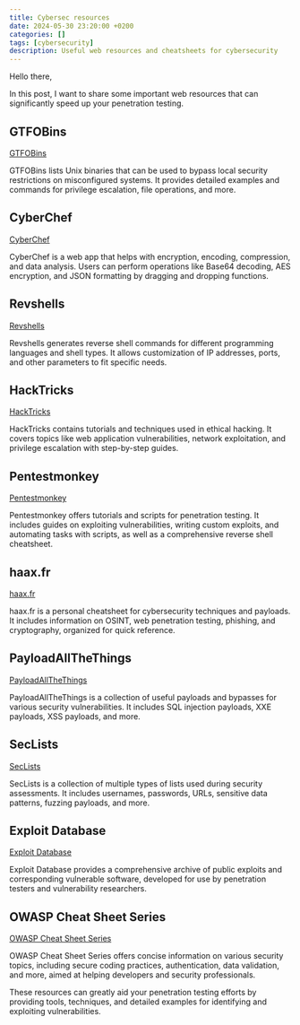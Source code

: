 ```yaml
---
title: Cybersec resources
date: 2024-05-30 23:20:00 +0200
categories: []
tags: [cybersecurity]
description: Useful web resources and cheatsheets for cybersecurity
---
```


Hello there,

In this post, I want to share some important web resources that can significantly speed up your penetration testing.

## GTFOBins
[GTFOBins](https://gtfobins.github.io/)

GTFOBins lists Unix binaries that can be used to bypass local security restrictions on misconfigured systems. It provides detailed examples and commands for privilege escalation, file operations, and more.

## CyberChef
[CyberChef](https://gchq.github.io/CyberChef/)

CyberChef is a web app that helps with encryption, encoding, compression, and data analysis. Users can perform operations like Base64 decoding, AES encryption, and JSON formatting by dragging and dropping functions.

## Revshells
[Revshells](https://www.revshells.com/)

Revshells generates reverse shell commands for different programming languages and shell types. It allows customization of IP addresses, ports, and other parameters to fit specific needs.

## HackTricks
[HackTricks](https://book.hacktricks.xyz)

HackTricks contains tutorials and techniques used in ethical hacking. It covers topics like web application vulnerabilities, network exploitation, and privilege escalation with step-by-step guides.

## Pentestmonkey
[Pentestmonkey](https://pentestmonkey.net/)

Pentestmonkey offers tutorials and scripts for penetration testing. It includes guides on exploiting vulnerabilities, writing custom exploits, and automating tasks with scripts, as well as a comprehensive reverse shell cheatsheet.

## haax.fr
[haax.fr](https://cheatsheet.haax.fr/)

haax.fr is a personal cheatsheet for cybersecurity techniques and payloads. It includes information on OSINT, web penetration testing, phishing, and cryptography, organized for quick reference.

## PayloadAllTheThings
[PayloadAllTheThings](https://github.com/swisskyrepo/PayloadsAllTheThings)

PayloadAllTheThings is a collection of useful payloads and bypasses for various security vulnerabilities. It includes SQL injection payloads, XXE payloads, XSS payloads, and more.

## SecLists
[SecLists](https://github.com/danielmiessler/SecLists)

SecLists is a collection of multiple types of lists used during security assessments. It includes usernames, passwords, URLs, sensitive data patterns, fuzzing payloads, and more.

## Exploit Database
[Exploit Database](https://www.exploit-db.com/)

Exploit Database provides a comprehensive archive of public exploits and corresponding vulnerable software, developed for use by penetration testers and vulnerability researchers.

## OWASP Cheat Sheet Series
[OWASP Cheat Sheet Series](https://cheatsheetseries.owasp.org/)

OWASP Cheat Sheet Series offers concise information on various security topics, including secure coding practices, authentication, data validation, and more, aimed at helping developers and security professionals.

These resources can greatly aid your penetration testing efforts by providing tools, techniques, and detailed examples for identifying and exploiting vulnerabilities.
